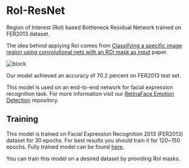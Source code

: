 # RoI-ResNet
Region of Interest (RoI) based Bottleneck Residual Network trained on FER2013 dataset.

The idea behind applying RoI comes from [Classifying a specific image region using
convolutional nets with an ROI mask as input](https://arxiv.org/abs/1812.00291) paper.

![block](https://user-images.githubusercontent.com/45814362/196834262-e2d222d0-0663-42b7-a250-d1f62c22f78b.jpg)

Our model achieved an accuracy of 70.2 percent on FER2013 test set.

This model is used on an end-to-end network for facial expression recognition task.
For more information visit our [RetinaFace Emotion Detection](https://github.com/ali-sedaghi/RetinaFace-Emotion-Detection) repository.


## Training
This model is trained on Facial Expression Recognition 2013 (FER2013) dataset for 30 epochs.
For best results you should train it for 120~150 epochs.
Fully trained model can be found [here](https://drive.google.com/file/d/1At3fv5F_47z8yidllaTveoS13itIqgkf/view?usp=sharing).

You can train this model on a desired dataset by providing RoI masks.
